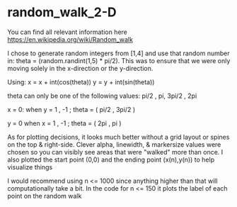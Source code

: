 # random_walk_2-D

You can find all relevant information here https://en.wikipedia.org/wiki/Random_walk

I chose to generate random integers from [1,4] and use that random number in: theta = (random.randint(1,5) * pi/2).
This was to ensure that we were only moving solely in the x-direction or the y-direction.

Using:
      x = x + int(cos(theta))
      y = y + int(sin(theta))
      
theta can only be one of the following values: pi/2 , pi, 3pi/2 , 2pi


x = 0: when y = 1 , -1 ; theta = ( pi/2 , 3pi/2 )
       
y = 0 when x = 1 , -1 ; theta = ( 2pi , pi )
       
As for plotting decisions, it looks much better without a grid layout or spines on the top & right-side.
Clever alpha, linewidth, & markersize values were chosen so you can visibly see areas that were "walked" more than once.
I also plotted the start point (0,0) and the ending point (x(n),y(n)) to help visualize things


I would recommend using n <= 1000 since anything higher than that will computationally take a bit. In the code for n <= 150 it plots the label of each point on the random walk
